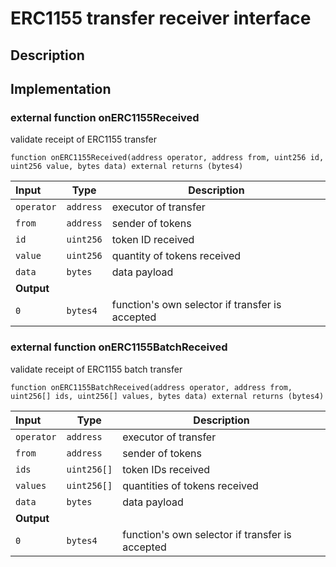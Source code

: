 
# ERC1155 transfer receiver interface
## Description

## Implementation

### external function onERC1155Received

validate receipt of ERC1155 transfer

```solidity
function onERC1155Received(address operator, address from, uint256 id, uint256 value, bytes data) external returns (bytes4) 
```

| Input | Type | Description |
|:----- | ---- | ----------- |
| `operator` | `address` | executor of transfer |
| `from` | `address` | sender of tokens |
| `id` | `uint256` | token ID received |
| `value` | `uint256` | quantity of tokens received |
| `data` | `bytes` | data payload |
| **Output** | |
|  `0`  | `bytes4` | function's own selector if transfer is accepted |

### external function onERC1155BatchReceived

validate receipt of ERC1155 batch transfer

```solidity
function onERC1155BatchReceived(address operator, address from, uint256[] ids, uint256[] values, bytes data) external returns (bytes4) 
```

| Input | Type | Description |
|:----- | ---- | ----------- |
| `operator` | `address` | executor of transfer |
| `from` | `address` | sender of tokens |
| `ids` | `uint256[]` | token IDs received |
| `values` | `uint256[]` | quantities of tokens received |
| `data` | `bytes` | data payload |
| **Output** | |
|  `0`  | `bytes4` | function's own selector if transfer is accepted |

<!--CONTRACT_END-->

